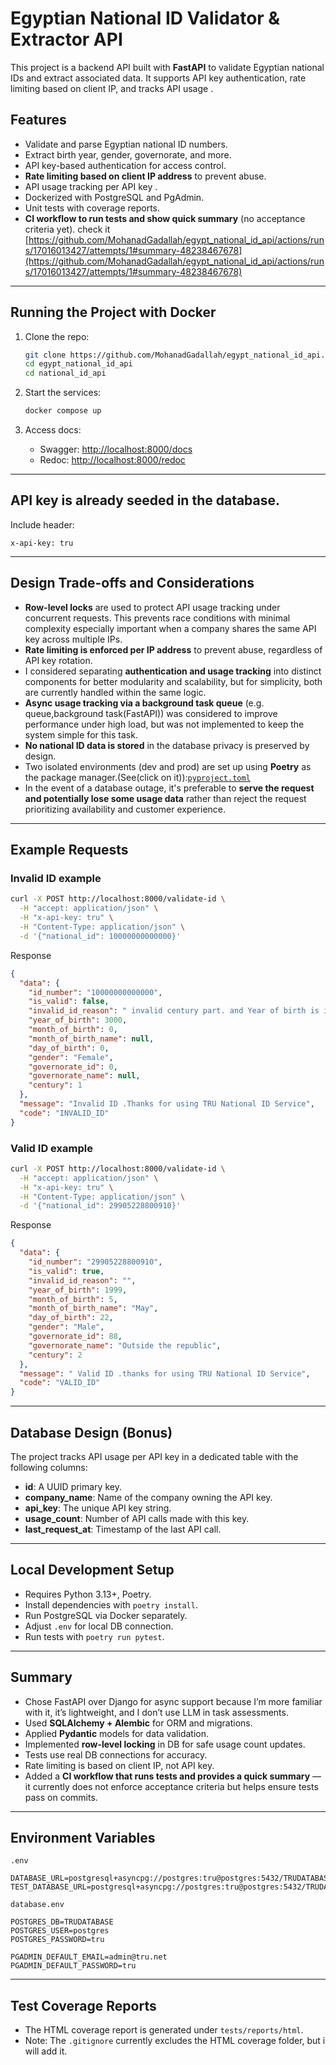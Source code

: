 
# Egyptian National ID Validator & Extractor API

This project is a backend API built with **FastAPI** to validate Egyptian national IDs and extract associated data. It supports API key authentication, rate limiting based on client IP, and tracks API usage .

##  Features

* Validate and parse Egyptian national ID numbers.
* Extract birth year, gender, governorate, and more.
* API key-based authentication for access control.
* **Rate limiting based on client IP address** to prevent abuse.
* API usage tracking per API key  .
* Dockerized with PostgreSQL and PgAdmin.
* Unit tests with coverage reports.
* **CI workflow to run tests and show quick summary** (no acceptance criteria yet). check it [https://github.com/MohanadGadallah/egypt_national_id_api/actions/runs/17016013427/attempts/1#summary-48238467678](https://github.com/MohanadGadallah/egypt_national_id_api/actions/runs/17016013427/attempts/1#summary-48238467678)

---

##  Running the Project with Docker

1. Clone the repo:

   ```bash
   git clone https://github.com/MohanadGadallah/egypt_national_id_api.git
   cd egypt_national_id_api
   cd national_id_api
   ```

2. Start the services:

   ```bash
   docker compose up
   ```

3. Access docs:

   * Swagger: [http://localhost:8000/docs](http://localhost:8000/docs)
   * Redoc: [http://localhost:8000/redoc](http://localhost:8000/redoc)

---

## API key is already seeded in the database.

Include header:

```
x-api-key: tru
```

---

## Design Trade-offs and Considerations

* **Row-level locks** are used to protect API usage tracking under concurrent requests. This prevents race conditions with minimal complexity especially important when a company shares the same API key across multiple IPs.
* **Rate limiting is enforced per IP address** to prevent abuse, regardless of API key rotation.
* I considered separating **authentication and usage tracking** into distinct components for better modularity and scalability, but for simplicity, both are currently handled within the same logic.
* **Async usage tracking via a background task queue** (e.g. queue,background task(FastAPI)) was considered to improve performance under high load, but was not implemented to keep the system simple for this task.
* **No national ID data is stored** in the database  privacy is preserved by design.
* Two isolated environments (dev and prod) are set up using **Poetry** as the package manager.(See(click on it)):[`pyproject.toml`](national_id_api/pyproject.toml) 
* In the event of a database outage, it's preferable to **serve the request and potentially lose some usage data** rather than reject the request prioritizing availability and customer experience.


---

## Example Requests

### Invalid ID example

```bash
curl -X POST http://localhost:8000/validate-id \
  -H "accept: application/json" \
  -H "x-api-key: tru" \
  -H "Content-Type: application/json" \
  -d '{"national_id": 10000000000000}'
```

Response 

```json
{
  "data": {
    "id_number": "10000000000000",
    "is_valid": false,
    "invalid_id_reason": " invalid century part. and Year of birth is in the future. and invalid month. and invalid day for the month. and invalid governorate ID. ",
    "year_of_birth": 3000,
    "month_of_birth": 0,
    "month_of_birth_name": null,
    "day_of_birth": 0,
    "gender": "Female",
    "governorate_id": 0,
    "governorate_name": null,
    "century": 1
  },
  "message": "Invalid ID .Thanks for using TRU National ID Service",
  "code": "INVALID_ID"
}
```

### Valid ID example

```bash
curl -X POST http://localhost:8000/validate-id \
  -H "accept: application/json" \
  -H "x-api-key: tru" \
  -H "Content-Type: application/json" \
  -d '{"national_id": 29905228800910}'
```

Response 

```json
{
  "data": {
    "id_number": "29905228800910",
    "is_valid": true,
    "invalid_id_reason": "",
    "year_of_birth": 1999,
    "month_of_birth": 5,
    "month_of_birth_name": "May",
    "day_of_birth": 22,
    "gender": "Male",
    "governorate_id": 88,
    "governorate_name": "Outside the republic",
    "century": 2
  },
  "message": " Valid ID .thanks for using TRU National ID Service",
  "code": "VALID_ID"
}
```

---

##  Database Design (Bonus)

The project tracks API usage per API key in a dedicated table with the following columns:

* **id**: A UUID primary key.
* **company_name**: Name of the company owning the API key.
* **api_key**: The unique API key string.
* **usage_count**: Number of API calls made with this key.
* **last_request_at**: Timestamp of the last API call.



---

##  Local Development Setup

* Requires Python 3.13+, Poetry.
* Install dependencies with `poetry install`.
* Run PostgreSQL via Docker separately.
* Adjust `.env` for local DB connection.
* Run tests with `poetry run pytest`.


---
##  Summary

* Chose FastAPI over Django for async support because I’m more familiar with it, it’s lightweight, and I don’t use LLM in task assessments.
* Used **SQLAlchemy + Alembic** for ORM and migrations.
* Applied **Pydantic** models for data validation.
* Implemented **row-level locking** in DB for safe usage count updates.
* Tests use real DB connections for accuracy.
* Rate limiting is based on client IP, not API key.
* Added a **CI workflow that runs tests and provides a quick summary** — it currently does not enforce acceptance criteria but helps ensure tests pass on commits.

---

##  Environment Variables

`.env`

```env
DATABASE_URL=postgresql+asyncpg://postgres:tru@postgres:5432/TRUDATABASE
TEST_DATABASE_URL=postgresql+asyncpg://postgres:tru@postgres:5432/TRUDATABASE
```

`database.env`

```env
POSTGRES_DB=TRUDATABASE
POSTGRES_USER=postgres
POSTGRES_PASSWORD=tru

PGADMIN_DEFAULT_EMAIL=admin@tru.net
PGADMIN_DEFAULT_PASSWORD=tru
```

---

##  Test Coverage Reports

* The HTML coverage report is generated under `tests/reports/html`.
* Note: The `.gitignore` currently excludes the HTML coverage folder, but i will add it.

